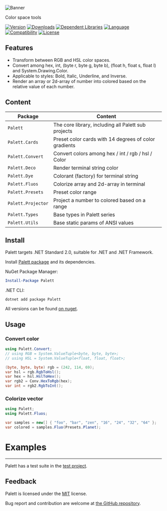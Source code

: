 
![Banner](https://raw.githubusercontent.com/sharpyr/Palett/refs/heads/master/media/palett-banner.svg)

Color space tools

[![Version](https://img.shields.io/nuget/vpre/Palett.svg)](https://www.nuget.org/packages/Palett)
[![Downloads](https://img.shields.io/nuget/dt/Palett.svg)](https://www.nuget.org/packages/Palett)
[![Dependent Libraries](https://img.shields.io/librariesio/dependents/nuget/Palett.svg?label=dependent%20libraries)](https://libraries.io/nuget/Palett)
[![Language](https://img.shields.io/badge/language-C%23-blueviolet.svg)](https://dotnet.microsoft.com/learn/csharp)
[![Compatibility](https://img.shields.io/badge/compatibility-.NET%20Standard%202.0-blue.svg)]()
[![License](https://img.shields.io/github/license/sharpyr/Palett.svg)](https://github.com/sharpyr/Palett/LICENSE)

## Features

- Transform between RGB and HSL color spaces.
- Convert among hex, int, (byte r, byte g, byte b), (float h, float s, float l) and System.Drawing.Color.
- Applicable to styles: Bold, Italic, Underline, and Inverse.
- Render an array or 2d-array of number into colored based on the relative value of each number.

## Content

| Package            | Content                                               |
|--------------------|-------------------------------------------------------|
| `Palett`           | The core library, including all Palett sub projects   |
| `Palett.Cards`     | Preset color cards with 14 degrees of color gradients |
| `Palett.Convert`   | Convert colors among hex / int / rgb / hsl / Color    |
| `Palett.Deco`      | Render terminal string color                          |
| `Palett.Dye`       | Colorant (factory) for terminal string                |
| `Palett.Fluos`     | Colorize array and 2d-array in terminal               |
| `Palett.Presets`   | Preset color range                                    |
| `Palett.Projector` | Project a number to colored based on a range          |
| `Palett.Types`     | Base types in Palett series                           |
| `Palett.Utils`     | Base static params of ANSI values                     |

## Install

Palett targets .NET Standard 2.0, suitable for .NET and .NET Framework.

Install [Palett package](https://www.nuget.org/packages/Palett) and its dependencies.

NuGet Package Manager:

```powershell
Install-Package Palett
```

.NET CLI:

```shell
dotnet add package Palett
```

All versions can be found [on nuget](https://www.nuget.org/packages/Palett#versions-body-tab).

## Usage

### Convert color

```csharp
using Palett.Convert;
// using RGB = System.ValueTuple<byte, byte, byte>;
// using HSL = System.ValueTuple<float, float, float>;

(byte, byte, byte) rgb = (242, 114, 69);
var hsl = rgb.RgbToHsl();
var hex = hsl.HslToHex();
var rgb2 = Conv.HexToRgb(hex);
var int = rgb2.RgbToInt();
```

### Colorize vector

```csharp
using Palett;
using Palett.Fluos;

var samples = new[] { "foo", "bar", "zen", "16", "24", "32", "64" };
var colored = samples.Fluo(Presets.Planet);
```

# Examples
---------------------
Palett has a test suite in the [test project](https://github.com/sharpyr/Palett/tree/master/Palett.Test/Src).

## Feedback

Palett is licensed under the [MIT](https://github.com/sharpyr/Palett/LICENSE) license. 

Bug report and contribution are welcome at [the GitHub repository](https://github.com/sharpyr/Palett).